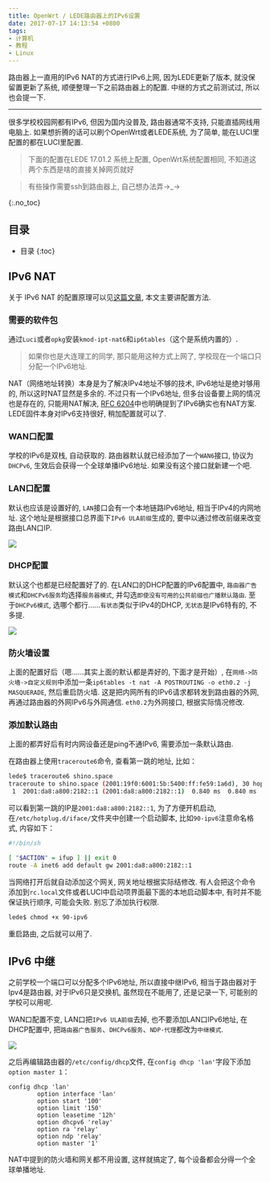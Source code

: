 ```yaml
---
title: OpenWrt / LEDE路由器上的IPv6设置
date: 2017-07-17 14:13:54 +0800
tags: 
- 计算机
- 教程
- Linux
---
```


路由器上一直用的IPv6 NAT的方式进行IPv6上网, 因为LEDE更新了版本, 就没保留置更新了系统, 顺便整理一下之前路由器上的配置. 中继的方式之前测试过, 所以也会提一下. 

<!-- more -->

---

很多学校校园网都有IPv6, 但因为国内没普及, 路由器通常不支持, 只能直插网线用电脑上. 如果想折腾的话可以刷个OpenWrt或者LEDE系统, 为了简单, 能在LUCI里配置的都在LUCI里配置. 

> 下面的配置在LEDE 17.01.2 系统上配置, OpenWrt系统配置相同, 不知道这两个东西是啥的直接关掉网页就好

> 有些操作需要ssh到路由器上, 自己想办法弄→_→

{:.no_toc}
## 目录

* 目录
{:toc}

## IPv6 NAT

关于 IPv6 NAT 的配置原理可以见[这篇文章][new_post], 本文主要讲配置方法.

### 需要的软件包

通过`Luci`或者`opkg`安装`kmod-ipt-nat6`和`ip6tables`（这个是系统内置的）. 

> 如果你也是大连理工的同学, 那只能用这种方式上网了, 学校现在一个端口只分配一个IPv6地址. 

NAT（网络地址转换）本身是为了解决IPv4地址不够的技术, IPv6地址是绝对够用的, 所以这时NAT显然是多余的. 不过只有一个IPv6地址, 但多台设备要上网的情况也是存在的, 只能用NAT解决, [RFC 6204][rfc]中也明确提到了IPv6确实也有NAT方案. LEDE固件本身对IPv6支持很好, 稍加配置就可以了. 

### WAN口配置

学校的IPv6是双栈, 自动获取的. 路由器默认就已经添加了一个`WAN6`接口, 协议为`DHCPv6`, 生效后会获得一个全球单播IPv6地址. 如果没有这个接口就新建一个吧. 

### LAN口配置

默认也应该是设置好的, `LAN`接口会有一个本地链路IPv6地址, 相当于IPv4的内网地址. 这个地址是根据接口总界面下`IPv6 ULA前缀`生成的, 要中以通过修改前缀来改变路由LAN口IP. 

![](/source/2017-07-17-OpenWrt/LEDE路由器上的IPv6设置-接口.jpg)

### DHCP配置

默认这个也都是已经配置好了的. 在LAN口的DHCP配置的IPv6配置中, `路由器广告模式`和`DHCPv6服务`均选择`服务器模式`, 并勾选`即使没有可用的公共前缀也广播默认路由`. 至于`DHCPv6模式`, 选哪个都行……`有状态`类似于IPv4的DHCP, `无状态`是IPv6特有的, 不多提. 

![](/source/2017-07-17-OpenWrt/LEDE路由器上的IPv6设置-NAT.jpg)

### 防火墙设置

上面的配置好后（嗯……其实上面的默认都是弄好的, 下面才是开始）, 在`网络->防火墙->自定义规则`中添加一条`ip6tables -t nat -A POSTROUTING -o eth0.2 -j MASQUERADE`, 然后重启防火墙. 这是把内网所有的IPv6请求都转发到路由器的外网, 再通过路由器的外网IPv6与外网通信. `eth0.2`为外网接口, 根据实际情况修改. 

### 添加默认路由

上面的都弄好后有时内网设备还是ping不通IPv6, 需要添加一条默认路由.

在路由器上使用`traceroute6`命令, 查看第一跳的地址, 比如：

~~~ sh
lede$ traceroute6 shino.space
traceroute to shino.space (2001:19f0:6001:5b:5400:ff:fe59:1a6d), 30 hops max, 16 byte packets
 1  2001:da8:a800:2182::1 (2001:da8:a800:2182::1)  0.840 ms  0.840 ms  0.740 ms
~~~

可以看到第一跳的IP是`2001:da8:a800:2182::1`, 为了方便开机启动, 在`/etc/hotplug.d/iface/`文件夹中创建一个启动脚本, 比如`90-ipv6`注意命名格式, 内容如下：

~~~ sh
#!/bin/sh

[ "$ACTION" = ifup ] || exit 0
route -A inet6 add default gw 2001:da8:a800:2182::1
~~~

当网络打开后就自动添加这个网关, 网关地址根据实际结修改. 有人会把这个命令添加到`rc.local`文件或者LUCI中启动项界面最下面的本地启动脚本中, 有时并不能保证执行顺序, 可能会失败. 别忘了添加执行权限. 

~~~ sh
lede$ chmod +x 90-ipv6
~~~

重启路由, 之后就可以用了. 

## IPv6 中继

之前学校一个端口可以分配多个IPv6地址, 所以直接中继IPv6, 相当于路由器对于Ipv4是路由器, 对于IPv6只是交换机, 虽然现在不能用了, 还是记录一下, 可能别的学校可以用呢. 

WAN口配置不变, LAN口把`IPv6 ULA前缀`去掉, 也不要添加LAN口IPv6地址, 在DHCP配置中, 把`路由器广告服务`、`DHCPv6服务`、`NDP-代理`都改为`中继模式`. 

![](/source/2017-07-17-OpenWrt/LEDE路由器上的IPv6设置-中继.jpg)

之后再编辑路由器的`/etc/config/dhcp`文件, 在`config dhcp 'lan'`字段下添加`option master 1`：

~~~ text
config dhcp 'lan'
        option interface 'lan'
        option start '100'
        option limit '150'
        option leasetime '12h'
        option dhcpv6 'relay'
        option ra 'relay'
        option ndp 'relay'
        option master '1'
~~~

NAT中提到的防火墙和网关都不用设置, 这样就搞定了, 每个设备都会分得一个全球单播地址. 

[rfc]: https://tools.ietf.org/html/rfc6204
[new_post]: /2017/Openwrt-LEDE路由器上的IPv6-NAT/